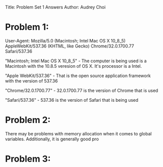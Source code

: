 Title: Problem Set 1 Answers
Author: Audrey Choi

Problem 1: 
==========
User-Agent: Mozilla/5.0 (Macintosh; Intel Mac OS X 10_8_5) AppleWebKit/537.36 (KHTML, like Gecko) Chrome/32.0.1700.77 Safari/537.36

"Macintosh; Intel Mac OS X 10_8_5" - The computer is being used is a Macintosh with the 10.8.5 veresion of OS X.  It's processor is a Intel.

"Apple WebKit/537.36" - That is the open source application framework with the version of 537.36

"Chrome/32.0.1700.77" - 32.0.1700.77 is the version of Chrome that is used

"Safari/537.36" - 537.36 is the version of Safari that is being used

Problem 2:
==========
There may be problems with memory allocation when it comes to global variables.
Additionally, it is generally good pro

Problem 3:
==========



